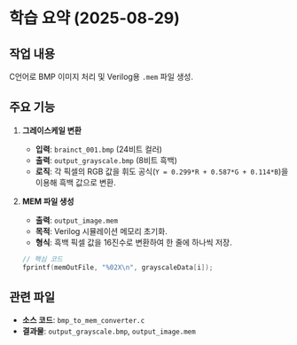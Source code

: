 # 학습 요약 (2025-08-29)

## 작업 내용
C언어로 BMP 이미지 처리 및 Verilog용 `.mem` 파일 생성.

## 주요 기능
1.  **그레이스케일 변환**
    -   **입력**: `brainct_001.bmp` (24비트 컬러)
    -   **출력**: `output_grayscale.bmp` (8비트 흑백)
    -   **로직**: 각 픽셀의 RGB 값을 휘도 공식(`Y = 0.299*R + 0.587*G + 0.114*B`)을 이용해 흑백 값으로 변환.

2.  **MEM 파일 생성**
    -   **출력**: `output_image.mem`
    -   **목적**: Verilog 시뮬레이션 메모리 초기화.
    -   **형식**: 흑백 픽셀 값을 16진수로 변환하여 한 줄에 하나씩 저장.
    ```c
    // 핵심 코드
    fprintf(memOutFile, "%02X\n", grayscaleData[i]);
    ```

## 관련 파일
-   **소스 코드**: `bmp_to_mem_converter.c`
-   **결과물**: `output_grayscale.bmp`, `output_image.mem`
